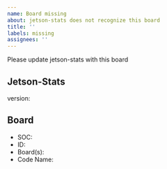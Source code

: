 ```yaml
---
name: Board missing
about: jetson-stats does not recognize this board
title: ''
labels: missing
assignees: ''
---
```

Please update jetson-stats with this board
<!-- Complete all fields -->
## Jetson-Stats
version: <!-- jtop -v -->

<!--
  You can find this data on:
   * jetson_release -v
   * jtop (page INFO)
-->
## Board
* SOC:
* ID:
* Board(s):
* Code Name: